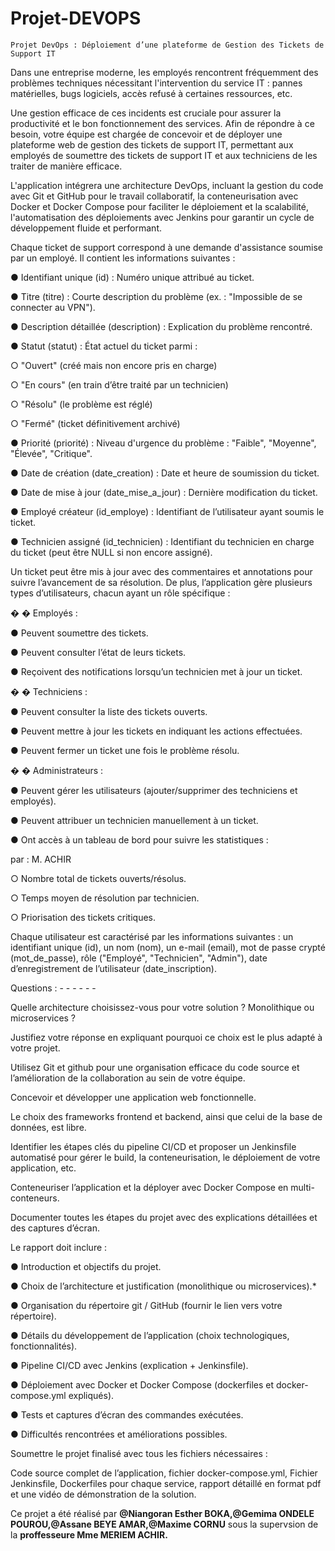 # Projet-DEVOPS

    Projet DevOps : Déploiement d’une plateforme de Gestion des Tickets de Support IT 

Dans une entreprise moderne, les employés rencontrent fréquemment des problèmes techniques nécessitant 
l'intervention du service IT : pannes matérielles, bugs logiciels, accès refusé à certaines ressources, etc. 

Une gestion efficace de ces incidents est cruciale pour assurer la productivité et le bon fonctionnement des services. 
Afin de répondre à ce besoin, votre équipe est chargée de concevoir et de déployer une plateforme web de gestion 
des tickets de support IT, permettant aux employés de soumettre des tickets de support IT et aux techniciens de les 
traiter de manière efficace. 

L'application intégrera une architecture DevOps, incluant la gestion du code avec Git et 
GitHub pour le travail collaboratif, la conteneurisation avec Docker et Docker Compose pour faciliter le 
déploiement et la scalabilité, l'automatisation des déploiements avec Jenkins pour garantir un cycle de 
développement fluide et performant. 

Chaque ticket de support correspond à une demande d'assistance soumise par un employé. Il contient les 
informations suivantes : 

● Identifiant unique (id) : Numéro unique attribué au ticket. 

● Titre (titre) : Courte description du problème (ex. : "Impossible de se connecter au VPN"). 

● Description détaillée (description) : Explication du problème rencontré. 

● Statut (statut) : État actuel du ticket parmi : 

○ "Ouvert" (créé mais non encore pris en charge) 

○ "En cours" (en train d’être traité par un technicien) 

○ "Résolu" (le problème est réglé) 

○ "Fermé" (ticket définitivement archivé)

● Priorité (priorité) : Niveau d'urgence du problème : "Faible", "Moyenne", "Élevée", "Critique". 

● Date de création (date_creation) : Date et heure de soumission du ticket. 

● Date de mise à jour (date_mise_a_jour) : Dernière modification du ticket. 

● Employé créateur (id_employe) : Identifiant de l’utilisateur ayant soumis le ticket. 

● Technicien assigné (id_technicien) : Identifiant du technicien en charge du ticket (peut être NULL si non 
encore assigné). 

Un ticket peut être mis à jour avec des commentaires et annotations pour suivre l’avancement de sa résolution. De 
plus, l’application gère plusieurs types d’utilisateurs, chacun ayant un rôle spécifique : 

�
� 
 Employés :
 
● Peuvent soumettre des tickets. 

● Peuvent consulter l’état de leurs tickets. 

● Reçoivent des notifications lorsqu’un technicien met à jour un ticket. 

�
�
 Techniciens :
 
● Peuvent consulter la liste des tickets ouverts. 

● Peuvent mettre à jour les tickets en indiquant les actions effectuées. 

● Peuvent fermer un ticket une fois le problème résolu. 

�
�
 Administrateurs :
 
● Peuvent gérer les utilisateurs (ajouter/supprimer des techniciens et employés).

● Peuvent attribuer un technicien manuellement à un ticket. 

● Ont accès à un tableau de bord pour suivre les statistiques : 

par : M. ACHIR 

○ Nombre total de tickets ouverts/résolus. 

○ Temps moyen de résolution par technicien. 

○ Priorisation des tickets critiques. 

Chaque utilisateur est caractérisé par les informations suivantes : un identifiant unique (id), un nom (nom), un e-mail (email), mot de passe crypté (mot_de_passe), rôle ("Employé", "Technicien", "Admin"), date d’enregistrement de l’utilisateur (date_inscription). 

Questions :  - - - - - - 

Quelle architecture choisissez-vous pour votre solution ? Monolithique ou microservices ? 

Justifiez votre réponse en expliquant pourquoi ce choix est le plus adapté à votre projet. 

Utilisez Git et github pour une organisation efficace du code source et l’amélioration de la collaboration au sein de votre équipe.  

Concevoir et développer une application web fonctionnelle.

Le choix des frameworks frontend et backend, ainsi que celui de la base de données, est libre. 

Identifier les étapes clés du pipeline CI/CD et proposer un Jenkinsfile automatisé pour gérer le build, la conteneurisation, le déploiement de votre application, etc. 

Conteneuriser l’application et la déployer avec Docker Compose en multi-conteneurs. 

Documenter toutes les étapes du projet avec des explications détaillées et des captures d’écran. 

Le rapport doit inclure : 

● Introduction et objectifs du projet. 

● Choix de l’architecture et justification (monolithique ou microservices).*

● Organisation du répertoire git / GitHub (fournir le lien vers votre répertoire). 

● Détails du développement de l’application (choix technologiques, fonctionnalités). 

● Pipeline CI/CD avec Jenkins (explication + Jenkinsfile). 

● Déploiement avec Docker et Docker Compose (dockerfiles et docker-compose.yml 
expliqués). 

● Tests et captures d’écran des commandes exécutées. 

● Difficultés rencontrées et améliorations possibles. 

Soumettre le projet finalisé avec tous les fichiers nécessaires : 

Code source complet de l’application, fichier docker-compose.yml, Fichier Jenkinsfile, Dockerfiles pour chaque service, rapport détaillé en format pdf et une vidéo de démonstration de la solution. 

Ce projet a été réalisé par **@Niangoran Esther BOKA,@Gemima ONDELE POUROU,@Assane BEYE AMAR,@Maxime CORNU** sous la supervsion de la **proffesseure Mme MERIEM ACHIR.**
